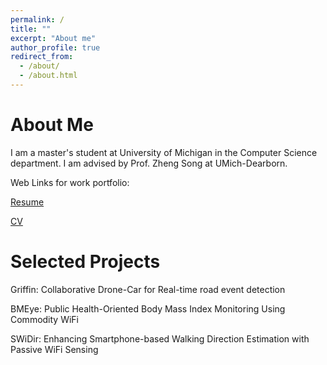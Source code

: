 ```yaml
---
permalink: /
title: ""
excerpt: "About me"
author_profile: true
redirect_from: 
  - /about/
  - /about.html
---
```


About Me
======

I am a master's student at University of Michigan in the Computer Science department. I am advised by Prof. Zheng Song at UMich-Dearborn. 

Web Links for work portfolio:

[Resume]()

[CV](https://drive.google.com/file/d/1jpRhpbJInBu95KyjB3g_d-IJGopl4fHs/view?usp=drive_link)


Selected Projects
===============

Griffin: Collaborative Drone-Car for Real-time road event detection

BMEye: Public Health-Oriented Body Mass Index Monitoring Using Commodity WiFi

SWiDir: Enhancing Smartphone-based Walking Direction Estimation with Passive WiFi Sensing
